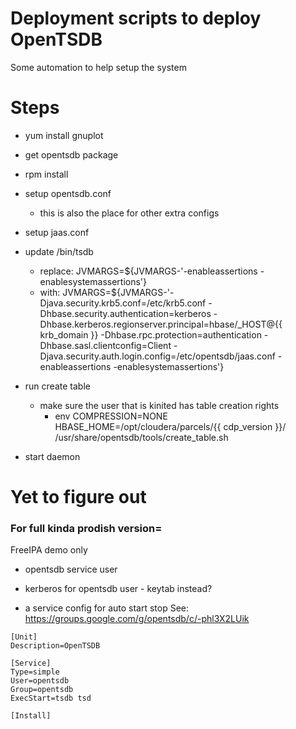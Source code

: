# Deployment scripts to deploy OpenTSDB

Some automation to help setup the system

# Steps

- yum install gnuplot
- get opentsdb package
- rpm install

- setup opentsdb.conf
  - this is also the place for other extra configs
- setup jaas.conf
- update /bin/tsdb
  - replace: JVMARGS=${JVMARGS-'-enableassertions -enablesystemassertions'}
  - with: JVMARGS=${JVMARGS-'-Djava.security.krb5.conf=/etc/krb5.conf -Dhbase.security.authentication=kerberos -Dhbase.kerberos.regionserver.principal=hbase/_HOST@{{ krb_domain }} -Dhbase.rpc.protection=authentication -Dhbase.sasl.clientconfig=Client -Djava.security.auth.login.config=/etc/opentsdb/jaas.conf -enableassertions -enablesystemassertions'}
- run create table
  - make sure the user that is kinited has table creation rights
    - env COMPRESSION=NONE HBASE_HOME=/opt/cloudera/parcels/{{ cdp_version }}/ /usr/share/opentsdb/tools/create_table.sh
- start daemon

# Yet to figure out

### For full kinda prodish version= 

FreeIPA demo only
- opentsdb service user
- kerberos for opentsdb user - keytab instead?


- a service config for auto start stop
See: https://groups.google.com/g/opentsdb/c/-phl3X2LUik
```
[Unit]
Description=OpenTSDB

[Service]
Type=simple
User=opentsdb
Group=opentsdb
ExecStart=tsdb tsd

[Install]



```
